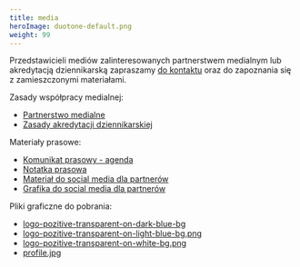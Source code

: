 ```yaml
---
title: media
heroImage: duotone-default.png
weight: 99
---
```


Przedstawicieli mediów zalinteresowanych partnerstwem medialnym lub akredytacją dziennikarską zapraszamy [do kontaktu](mailto:media@segfault.events) oraz do zapoznania się z zamieszczonymi materiałami.

Zasady współpracy medialnej:

* [Partnerstwo medialne](/media/files/partnerstwo-medialne-pozitive-tech.pdf)
* [Zasady akredytacji dziennikarskiej](/media/files/zasady-akredytacji-dziennikarskiej-pozitive-tech.pdf)

Materiały prasowe:

* [Komunikat prasowy - agenda](/media/files/pozitive-technologies-komunikat-prasowy-agenda.pdf)
* [Notatka prasowa](/media/files/pozitive-technologies-notatka-prasowa.docx)
* [Materiał do social media dla partnerów](/media/files/pozitive-technologies-material-social-media-dla-partnerow.docx)
* [Grafika do social media dla partnerów](/media/files/post-facebook.jpg)

Pliki graficzne do pobrania:

* [logo-pozitive-transparent-on-dark-blue-bg](/media/files/logo-pozitive-transparent-on-dark-blue-bg.png)
* [logo-pozitive-transparent-on-light-blue-bg.png](/media/files/logo-pozitive-transparent-on-light-blue-bg.png)
* [logo-pozitive-transparent-on-white-bg.png](/media/files/logo-pozitive-transparent-on-white-bg.png)
* [profile.jpg](/media/files/profile.jpg)


